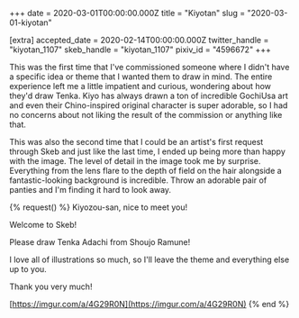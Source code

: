 +++
date = 2020-03-01T00:00:00.000Z
title = "Kiyotan"
slug = "2020-03-01-kiyotan"

[extra]
accepted_date = 2020-02-14T00:00:00.000Z
twitter_handle = "kiyotan_1107"
skeb_handle = "kiyotan_1107"
pixiv_id = "4596672"
+++

This was the first time that I've commissioned someone where I didn't have a specific idea or theme that I wanted them to draw in mind. The entire experience left me a little impatient and curious, wondering about how they'd draw Tenka. Kiyo has always drawn a ton of incredible GochiUsa art and even their Chino-inspired original character is super adorable, so I had no concerns about not liking the result of the commission or anything like that.

This was also the second time that I could be an artist's first request through Skeb and just like the last time, I ended up being more than happy with the image. The level of detail in the image took me by surprise. Everything from the lens flare to the depth of field on the hair alongside a fantastic-looking background is incredible. Throw an adorable pair of panties and I'm finding it hard to look away.

{% request() %}
Kiyozou-san, nice to meet you!

Welcome to Skeb!

Please draw Tenka Adachi from Shoujo Ramune!

I love all of illustrations so much, so I'll leave the theme and everything else up to you.

Thank you very much!

[https://imgur.com/a/4G29R0N](https://imgur.com/a/4G29R0N)
{% end %}